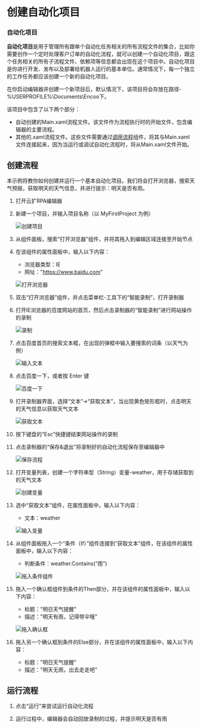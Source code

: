 # 创建自动化项目
### 自动化项目
**自动化项目**是用于管理所有跟单个自动化任务相关的所有流程文件的集合，比如你需要创作一个定时处理客户订单的自动化流程，就可以创建一个自动化项目，跟这个任务相关的所有子流程文件、依赖项等信息都会出现在这个项目中。自动化项目是你进行开发、发布以及部署给机器人运行的基本单位。通常情况下，每一个独立的工作任务都应该创建一个新的自动化项目。

在你启动编辑器并创建一个新项目后，默认情况下，该项目将会存放在路径-%USERPROFILE%\Documents\Encoo下。

该项目中包含了以下两个部分：
- 自动创建的Main.xaml流程文件。该文件作为流程执行时的开始文件，包含编辑器的主要流程。
- 其他的.xaml流程文件。这些文件需要通过[调用流程](https://academy.encoo.com/zh-cn/wiki/Activities/WorkflowControl/InvokeWorkflow.md?_v=Community)组件，将其与Main.xaml文件连接起来，因为当运行或调试自动化流程时，将从Main.xaml文件开始。

## 创建流程
本示例将教你如何创建并运行一个基本自动化项目。我们将会打开浏览器，搜索天气预报，获取明天的天气信息，并进行提示：明天是否有雨。

1. 打开云扩RPA编辑器
2. 新建一个项目，并输入项目名称（以 MyFirstProject 为例） 

    ![创建项目](https://docimages.blob.core.chinacloudapi.cn/images/Studio/automationProject/createProject/newProject.PNG)

3. 从组件面板，搜索“打开浏览器”组件，并将其拖入到编辑区域连接至开始节点
4. 在该组件的属性面板中，输入以下内容：
    - 浏览器类型：IE
    - 网址："https://www.baidu.com"

    ![打开浏览器](https://docimages.blob.core.chinacloudapi.cn/images/Studio/automationProject/createProject/intoOpenBrowser.PNG)

5. 双击“打开浏览器”组件，并点击菜单栏-工具下的“智能录制”，打开录制器
6. 打开IE浏览器的百度网站的首页，然后点击录制器的“智能录制”进行网站操作的录制 

    ![录制](https://docimages.blob.core.chinacloudapi.cn/images/Studio/automationProject/createProject/baidu.PNG)

7. 点击百度首页的搜索文本框，在出现的弹框中输入要搜索的词条（以天气为例） 

    ![输入文本](https://docimages.blob.core.chinacloudapi.cn/images/Studio/automationProject/createProject/inputTianqi.PNG)

8. 点击百度一下，或者按 Enter 键 

    ![百度一下](https://docimages.blob.core.chinacloudapi.cn/images/Studio/automationProject/createProject/clickBaidu.png)

9. 打开录制器界面，选择“文本”->“获取文本”，当出现黄色矩形框时，点击明天的天气信息以获取天气文本

    ![获取文本](https://docimages.blob.core.chinacloudapi.cn/images/Studio/automationProject/createProject/getText.png)

10. 按下键盘的“Esc”快捷键结束网站操作的录制 
11. 点击录制器的“保存&退出”将录制好的自动化流程保存至编辑器中 

    ![保存流程](https://docimages.blob.core.chinacloudapi.cn/images/Studio/automationProject/createProject/saveExit.PNG)

12. 打开变量列表，创建一个字符串型（String）变量-weather，用于存储获取到的天气文本 

    ![创建变量](https://docimages.blob.core.chinacloudapi.cn/images/Studio/automationProject/createProject/createVariable.PNG)

13. 选中“获取文本”组件，在属性面板中，输入以下内容：
    - 文本：weather 

    ![输入变量](https://docimages.blob.core.chinacloudapi.cn/images/Studio/automationProject/createProject/inputWeather.PNG)

14. 从组件面板拖入一个“条件（If）”组件连接到“获取文本”组件，在该组件的属性面板中，输入以下内容：
    - 判断条件：weather.Contains(“雨”)

    ![拖入条件组件](https://docimages.blob.core.chinacloudapi.cn/images/Studio/automationProject/createProject/intoIf.PNG)

15. 拖入一个确认框组件到条件的Then部分，并在该组件的属性面板中，输入以下内容：
    - 标题："明日天气提醒"
    - 描述："明天有雨，记得带伞哦" 

    ![拖入确认框](https://docimages.blob.core.chinacloudapi.cn/images/Studio/automationProject/createProject/intoInput.PNG)

16. 拖入另一个确认框到条件的Else部分，并在该组件的属性面板中，输入以下内容：
    - 标题："明日天气提醒"
    - 描述："明天无雨，出去走走吧"


## 运行流程
1. 点击“运行”来尝试运行自动化流程

    <!-- ![运行项目](https://docimages.blob.core.chinacloudapi.cn/images/Studio/automationProject/createProject/runProject.PNG) -->

2. 运行过程中，编辑器会自动回放录制的过程，并提示明天是否有雨 

    <!-- ![运行结果](https://docimages.blob.core.chinacloudapi.cn/images/Studio/automationProject/createProject/result.png) -->


